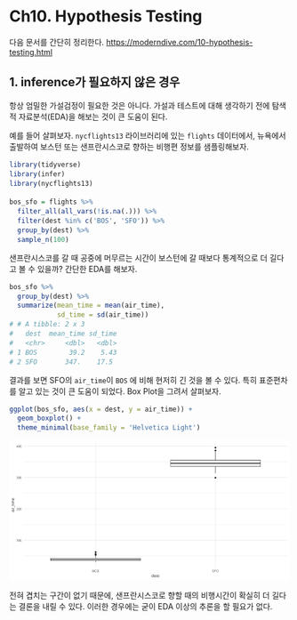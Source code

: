 # Ch10. Hypothesis Testing

다음 문서를 간단히 정리한다. <https://moderndive.com/10-hypothesis-testing.html>

## 1. inference가 필요하지 않은 경우

항상 엄밀한 가설검정이 필요한 것은 아니다.
가설과 테스트에 대해 생각하기 전에 탐색적 자료분석(EDA)을 해보는 것이 큰 도움이 된다.

예를 들어 살펴보자. `nycflights13` 라이브러리에 있는 `flights` 데이터에서, 뉴욕에서 출발하여 보스턴 또는 샌프란시스코로 향하는 비행편 정보를 샘플링해보자.

```r
library(tidyverse)
library(infer)
library(nycflights13)

bos_sfo = flights %>%
  filter_all(all_vars(!is.na(.))) %>%
  filter(dest %in% c('BOS', 'SFO')) %>%
  group_by(dest) %>%
  sample_n(100)
```

샌프란시스코를 갈 때 공중에 머무르는 시간이 보스턴에 갈 때보다 통계적으로 더 길다고 볼 수 있을까?
간단한 EDA를 해보자.

```r
bos_sfo %>%
  group_by(dest) %>%
  summarize(mean_time = mean(air_time),
            sd_time = sd(air_time))
# # A tibble: 2 x 3
#   dest  mean_time sd_time
#   <chr>     <dbl>   <dbl>
# 1 BOS        39.2    5.43
# 2 SFO       347.    17.5
```

결과를 보면 SFO의 `air_time`이 `BOS` 에 비해 현저히 긴 것을 볼 수 있다.
특히 표준편차를 알고 있는 것이 큰 도움이 되었다.
Box Plot을 그려서 살펴보자.

```r
ggplot(bos_sfo, aes(x = dest, y = air_time)) +
  geom_boxplot() +
  theme_minimal(base_family = 'Helvetica Light')
```

![png](fig/moderndive_ch10/output_01.png)

전혀 겹치는 구간이 없기 때문에, 샌프란시스코로 향할 때의 비행시간이 확실히 더 길다는 결론을 내릴 수 있다.
이러한 경우에는 굳이 EDA 이상의 추론을 할 필요가 없다.
